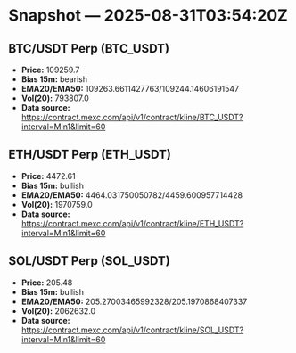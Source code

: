 # Snapshot — 2025-08-31T03:54:20Z

## BTC/USDT Perp (BTC_USDT)
- **Price:** 109259.7
- **Bias 15m:** bearish
- **EMA20/EMA50:** 109263.6611427763/109244.14606191547
- **Vol(20):** 793807.0
- **Data source:** https://contract.mexc.com/api/v1/contract/kline/BTC_USDT?interval=Min1&limit=60

## ETH/USDT Perp (ETH_USDT)
- **Price:** 4472.61
- **Bias 15m:** bullish
- **EMA20/EMA50:** 4464.031750050782/4459.600957714428
- **Vol(20):** 1970759.0
- **Data source:** https://contract.mexc.com/api/v1/contract/kline/ETH_USDT?interval=Min1&limit=60

## SOL/USDT Perp (SOL_USDT)
- **Price:** 205.48
- **Bias 15m:** bullish
- **EMA20/EMA50:** 205.27003465992328/205.1970868407337
- **Vol(20):** 2062632.0
- **Data source:** https://contract.mexc.com/api/v1/contract/kline/SOL_USDT?interval=Min1&limit=60
